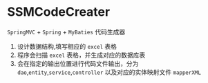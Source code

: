 # SSMCodeCreater
 `SpringMVC` + `Spring` + `MyBaties` 代码生成器

1. 设计数据结构,填写相应的 `excel` 表格
2. 程序会扫描 `excel` 表格，并生成对应的数据库表
3. 会在指定的输出位置进行代码文件输出，分为 `dao`,`entity`,`service`,`controller` 以及对应的实体映射文件 `mapperXML`
